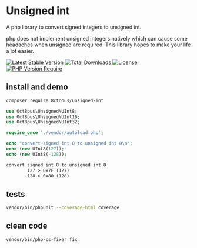 # Unsigned int

A php library to convert signed integers to unsigned int.

php does not implement unsigned integers natively which can cause some headaches when unsigned are required. This library hopes to make your life a lot easier.

[![Latest Stable Version](http://poser.pugx.org/8ctopus/unsigned-int/v)](https://packagist.org/packages/8ctopus/unsigned-int) [![Total Downloads](http://poser.pugx.org/8ctopus/unsigned-int/downloads)](https://packagist.org/packages/8ctopus/unsigned-int) [![License](http://poser.pugx.org/8ctopus/unsigned-int/license)](https://packagist.org/packages/8ctopus/unsigned-int) [![PHP Version Require](http://poser.pugx.org/8ctopus/unsigned-int/require/php)](https://packagist.org/packages/8ctopus/unsigned-int)

## install and demo

```sh
composer require 8ctopus/unsigned-int
```

```php
use Oct8pus\Unsigned\UInt8;
use Oct8pus\Unsigned\UInt16;
use Oct8pus\Unsigned\UInt32;

require_once './vendor/autoload.php';

echo "convert signed int 8 to unsigned int 8\n";
echo (new UInt8(127));
echo (new UInt8(-128));

```

```txt
convert signed int 8 to unsigned int 8
        127 > 0x7F (127)
       -128 > 0x80 (128)
```

## tests

```sh
vendor/bin/phpunit --coverage-html coverage
```

## clean code

```sh
vendor/bin/php-cs-fixer fix
```
